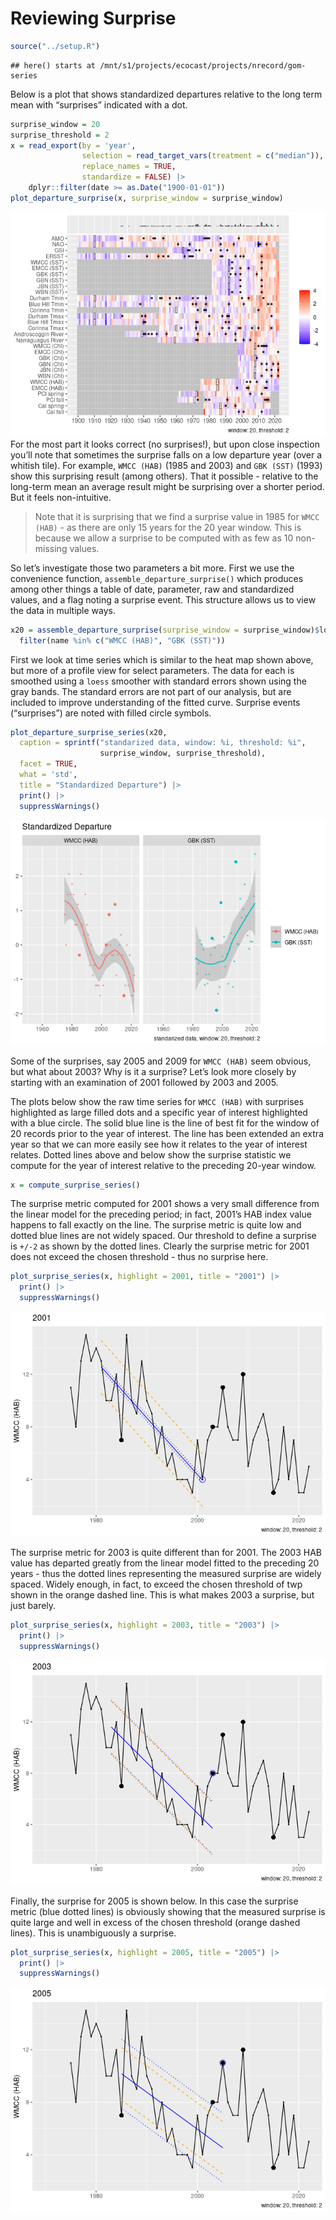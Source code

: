 Reviewing Surprise
================

``` r
source("../setup.R")
```

    ## here() starts at /mnt/s1/projects/ecocast/projects/nrecord/gom-series

Below is a plot that shows standardized departures relative to the long
term mean with “surprises” indicated with a dot.

``` r
surprise_window = 20
surprise_threshold = 2
x = read_export(by = 'year', 
                selection = read_target_vars(treatment = c("median")),
                replace_names = TRUE, 
                standardize = FALSE) |>
    dplyr::filter(date >= as.Date("1900-01-01"))
plot_departure_surprise(x, surprise_window = surprise_window)
```

![](README-surprise-review_files/figure-gfm/unnamed-chunk-2-1.png)<!-- -->
For the most part it looks correct (no surprises!), but upon close
inspection you’ll note that sometimes the surprise falls on a low
departure year (over a whitish tile). For example, `WMCC (HAB)` (1985
and 2003) and `GBK (SST)` (1993) show this surprising result (among
others). That it possible - relative to the long-term mean an average
result might be surprising over a shorter period. But it feels
non-intuitive.

> Note that it is surprising that we find a surprise value in 1985 for
> `WMCC (HAB)` - as there are only 15 years for the 20 year window. This
> is because we allow a surprise to be computed with as few as 10
> non-missing values.

So let’s investigate those two parameters a bit more. First we use the
convenience function, `assemble_departure_surprise()` which produces
among other things a table of date, parameter, raw and standardized
values, and a flag noting a surprise event. This structure allows us to
view the data in multiple ways.

``` r
x20 = assemble_departure_surprise(surprise_window = surprise_window)$long |>
  filter(name %in% c("WMCC (HAB)", "GBK (SST)")) 
```

First we look at time series which is similar to the heat map shown
above, but more of a profile view for select parameters. The data for
each is smoothed using a `loess` smoother with standard errors shown
using the gray bands. The standard errors are not part of our analysis,
but are included to improve understanding of the fitted curve. Surprise
events (“surprises”) are noted with filled circle symbols.

``` r
plot_departure_surprise_series(x20, 
  caption = sprintf("standarized data, window: %i, threshold: %i", 
                    surprise_window, surprise_threshold),
  facet = TRUE,
  what = 'std',
  title = "Standardized Departure") |>
  print() |>
  suppressWarnings()
```

![](README-surprise-review_files/figure-gfm/unnamed-chunk-4-1.png)<!-- -->

Some of the surprises, say 2005 and 2009 for `WMCC (HAB)` seem obvious,
but what about 2003? Why is it a surprise? Let’s look more closely by
starting with an examination of 2001 followed by 2003 and 2005.

The plots below show the raw time series for `WMCC (HAB)` with surprises
highlighted as large filled dots and a specific year of interest
highlighted with a blue circle. The solid blue line is the line of best
fit for the window of 20 records prior to the year of interest. The line
has been extended an extra year so that we can more easily see how it
relates to the year of interest relates. Dotted lines above and below
show the surprise statistic we compute for the year of interest relative
to the preceding 20-year window.

``` r
x = compute_surprise_series()
```

The surprise metric computed for 2001 shows a very small difference from
the linear model for the preceding period; in fact, 2001’s HAB index
value happens to fall exactly on the line. The surprise metric is quite
low and dotted blue lines are not widely spaced. Our threshold to define
a surprise is `+/-2` as shown by the dotted lines. Clearly the surprise
metric for 2001 does not exceed the chosen threshold - thus no surprise
here.

``` r
plot_surprise_series(x, highlight = 2001, title = "2001") |>
  print() |>
  suppressWarnings()
```

![](README-surprise-review_files/figure-gfm/unnamed-chunk-6-1.png)<!-- -->

The surprise metric for 2003 is quite different than for 2001. The 2003
HAB value has departed greatly from the linear model fitted to the
preceding 20 years - thus the dotted lines representing the measured
surprise are widely spaced. Widely enough, in fact, to exceed the chosen
threshold of twp shown in the orange dashed line. This is what makes
2003 a surprise, but just barely.

``` r
plot_surprise_series(x, highlight = 2003, title = "2003") |>
  print() |>
  suppressWarnings() 
```

![](README-surprise-review_files/figure-gfm/unnamed-chunk-7-1.png)<!-- -->

Finally, the surprise for 2005 is shown below. In this case the surprise
metric (blue dotted lines) is obviously showing that the measured
surprise is quite large and well in excess of the chosen threshold
(orange dashed lines). This is unambiguously a surprise.

``` r
plot_surprise_series(x, highlight = 2005, title = "2005") |>
  print() |>
  suppressWarnings()
```

![](README-surprise-review_files/figure-gfm/unnamed-chunk-8-1.png)<!-- -->
